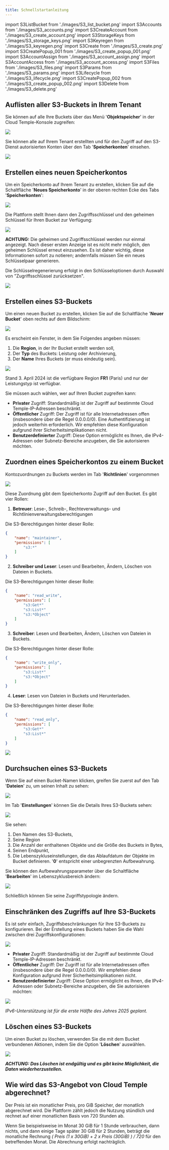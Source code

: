 ```yaml
---
title: Schnellstartanleitung
---
```

import S3ListBucket from './images/S3_list_bucket.png'
import S3Accounts from './images/S3_accounts.png'
import S3CreateAccount from './images/S3_create_account.png'
import S3StorageKeys from './images/S3_storage_keys.png'
import S3Keyregen from './images/S3_keyregen.png'
import S3Create from './images/S3_create.png'
import S3CreatePopup_001 from './images/S3_create_popup_001.png'
import S3AccountAssign from './images/S3_account_assign.png'
import S3AccountAccess from './images/S3_account_access.png'
import S3Files from './images/S3_files.png'
import S3Params from './images/S3_params.png'
import S3Lifecycle from './images/S3_lifecycle.png'
import S3CreatePopup_002 from './images/S3_create_popup_002.png'
import S3Delete from './images/S3_delete.png'

## Auflisten aller S3-Buckets in Ihrem Tenant

Sie können auf alle Ihre Buckets über das Menü '__Objektspeicher__' in der Cloud Temple-Konsole zugreifen:

<img src={S3ListBucket} />

Sie können alle auf Ihrem Tenant erstellten und für den Zugriff auf den S3-Dienst autorisierten Konten über den Tab '__Speicherkonten__' einsehen.

<img src={S3Accounts} />

## Erstellen eines neuen Speicherkontos

Um ein Speicherkonto auf Ihrem Tenant zu erstellen, klicken Sie auf die Schaltfläche '__Neues Speicherkonto__' in der oberen rechten Ecke des Tabs '__Speicherkonten__':

<img src={S3CreateAccount} />

Die Plattform stellt Ihnen dann den Zugriffsschlüssel und den geheimen Schlüssel für Ihren Bucket zur Verfügung:

<img src={S3StorageKeys} />

__ACHTUNG:__ Die geheimen und Zugriffsschlüssel werden nur einmal angezeigt. Nach dieser ersten Anzeige ist es nicht mehr möglich, den geheimen Schlüssel erneut einzusehen. Es ist daher wichtig, diese Informationen sofort zu notieren; andernfalls müssen Sie ein neues Schlüsselpaar generieren.

Die Schlüsselregenerierung erfolgt in den Schlüsseloptionen durch Auswahl von "Zugriffsschlüssel zurücksetzen".

<img src={S3Keyregen} />

## Erstellen eines S3-Buckets

Um einen neuen Bucket zu erstellen, klicken Sie auf die Schaltfläche '__Neuer Bucket__' oben rechts auf dem Bildschirm:

<img src={S3Create} />

Es erscheint ein Fenster, in dem Sie Folgendes angeben müssen:

1. Die __Region__, in der Ihr Bucket erstellt werden soll,
2. Der __Typ__ des Buckets: Leistung oder Archivierung,
3. Der __Name__ Ihres Buckets (er muss eindeutig sein).

<img src={S3CreatePopup_001} />

Stand 3. April 2024 ist die verfügbare Region __FR1__ (Paris) und nur der Leistungstyp ist verfügbar.

Sie müssen auch wählen, wer auf Ihren Bucket zugreifen kann:

- __Privater__ Zugriff: Standardmäßig ist der Zugriff auf bestimmte Cloud Temple-IP-Adressen beschränkt.
- __Öffentlicher__ Zugriff: Der Zugriff ist für alle Internetadressen offen (insbesondere über die Regel 0.0.0.0/0). Eine Authentifizierung ist jedoch weiterhin erforderlich. Wir empfehlen diese Konfiguration aufgrund ihrer Sicherheitsimplikationen nicht.
- __Benutzerdefinierter__ Zugriff: Diese Option ermöglicht es Ihnen, die IPv4-Adressen oder Subnetz-Bereiche anzugeben, die Sie autorisieren möchten.

## Zuordnen eines Speicherkontos zu einem Bucket

Kontozuordnungen zu Buckets werden im Tab '__Richtlinien__' vorgenommen

<img src={S3AccountAssign} />

Diese Zuordnung gibt dem Speicherkonto Zugriff auf den Bucket. Es gibt vier Rollen:

1. __Betreuer__: Lese-, Schreib-, Rechteverwaltungs- und Richtlinienverwaltungsberechtigungen

Die S3-Berechtigungen hinter dieser Rolle:

```json
{
    "name": "maintainer",
    "permissions": [
        "s3:*"
    ]
}
```

2. __Schreiber und Leser__: Lesen und Bearbeiten, Ändern, Löschen von Dateien in Buckets.

Die S3-Berechtigungen hinter dieser Rolle:

```json
{
    "name": "read_write",
    "permissions": [
        "s3:Get*"
        "s3:List*"
        "s3:*Object"
    ]
}
```

3. __Schreiber__: Lesen und Bearbeiten, Ändern, Löschen von Dateien in Buckets.

Die S3-Berechtigungen hinter dieser Rolle:

```json
{
    "name": "write_only",
    "permissions": [
        "s3:List*"
        "s3:*Object"
    ]
}
```

4. __Leser__: Lesen von Dateien in Buckets und Herunterladen.

Die S3-Berechtigungen hinter dieser Rolle:

```json
{
    "name": "read_only",
    "permissions": [
        "s3:Get*"
        "s3:List*"
    ]
}
```

<img src={S3AccountAccess} />

## Durchsuchen eines S3-Buckets

Wenn Sie auf einen Bucket-Namen klicken, greifen Sie zuerst auf den Tab '__Dateien__' zu, um seinen Inhalt zu sehen:

<img src={S3Files} />

Im Tab '__Einstellungen__' können Sie die Details Ihres S3-Buckets sehen:

<img src={S3Params} />

Sie sehen:

1. Den Namen des S3-Buckets,
2. Seine Region
3. Die Anzahl der enthaltenen Objekte und die Größe des Buckets in Bytes,
4. Seinen Endpunkt,
5. Die Lebenszykluseinstellungen, die das Ablaufdatum der Objekte im Bucket definieren. '__0__' entspricht einer unbegrenzten Aufbewahrung.

Sie können den Aufbewahrungsparameter über die Schaltfläche '__Bearbeiten__' im Lebenszyklusbereich ändern:

<img src={S3Lifecycle} />

Schließlich können Sie seine Zugriffstypologie ändern.

## Einschränken des Zugriffs auf Ihre S3-Buckets

Es ist sehr einfach, Zugriffsbeschränkungen für Ihre S3-Buckets zu konfigurieren. Bei der Erstellung eines Buckets haben Sie die Wahl zwischen drei Zugriffskonfigurationen:

<img src={S3CreatePopup_001} />

- __Privater__ Zugriff: Standardmäßig ist der Zugriff auf bestimmte Cloud Temple-IP-Adressen beschränkt.
- __Öffentlicher__ Zugriff: Der Zugriff ist für alle Internetadressen offen (insbesondere über die Regel 0.0.0.0/0). Wir empfehlen diese Konfiguration aufgrund ihrer Sicherheitsimplikationen nicht.
- __Benutzerdefinierter__ Zugriff: Diese Option ermöglicht es Ihnen, die IPv4-Adressen oder Subnetz-Bereiche anzugeben, die Sie autorisieren möchten:

<img src={S3CreatePopup_002} />

*IPv6-Unterstützung ist für die erste Hälfte des Jahres 2025 geplant.*

## Löschen eines S3-Buckets

Um einen Bucket zu löschen, verwenden Sie die mit dem Bucket verbundenen Aktionen, indem Sie die Option '__Löschen__' auswählen.

<img src={S3Delete} />

***ACHTUNG: Das Löschen ist endgültig und es gibt keine Möglichkeit, die Daten wiederherzustellen.***

## Wie wird das S3-Angebot von Cloud Temple abgerechnet?

Der Preis ist ein monatlicher Preis, pro GiB Speicher, der monatlich abgerechnet wird. Die Plattform zählt jedoch die Nutzung stündlich und rechnet auf einer monatlichen Basis von 720 Stunden ab.

Wenn Sie beispielsweise im Monat 30 GiB für 1 Stunde verbrauchen, dann nichts, und dann einige Tage später 30 GiB für 2 Stunden, beträgt die monatliche Rechnung *( Preis (1 x 30GiB) + 2 x Preis (30GiB) ) / 720* für den betreffenden Monat. Die Abrechnung erfolgt nachträglich.
